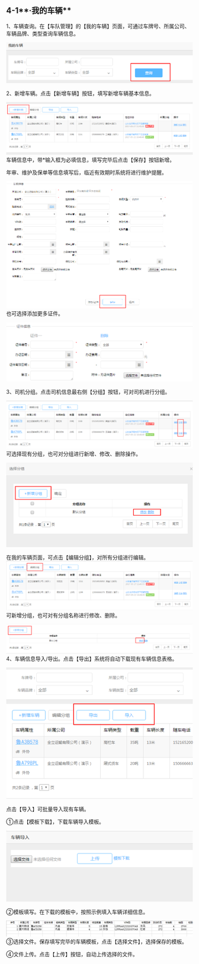 ## 4-1**·我的车辆**

1、车辆查询。在【车队管理】的【我的车辆】页面，可通过车牌号、所属公司、车辆品牌、类型查询车辆信息。

![](/nassets/c4-1-1.png)

2、新增车辆。点击【新增车辆】按钮，填写新增车辆基本信息。

![](/nassets/c4-1-4.png)车辆信息中，带\*输入框为必填信息，填写完毕后点击【保存】按钮新增。

年审、维护及保单等信息填写后，临近有效期时系统将进行维护提醒。

![](/nassets/c4-1-2.png)也可选择添加更多证件。

![](/nassets/c4-1-5.png)

3、司机分组。点击司机信息最右侧【分组】按钮，可对司机进行分组。

![](/nassets/c4-1-9.png)可选择现有分组，也可对分组进行新增、修改、删除操作。

![](/nassets/c4-1-10.png)

在我的车辆页面，可点击【编辑分组】，对所有分组进行编辑。![](/nassets/c4-1-6.png)可新增分组，也可对有分组名称进行修改、删除。

![](/nassets/c4-1-8.png)4、车辆信息导入/导出。点击【导出】系统将自动下载现有车辆信息表格。

![](/nassets/c4-1-11.png)

点击【导入】可批量导入现有车辆。

①点击【模板下载】，下载车辆导入模板。

![](/nassets/c4-1-12.png)

②模板填写。在下载的模板中，按照示例填入车辆详细信息。

![](/nassets/c4-1-13.png)③选择文件。保存填写完毕的车辆模板，点击【选择文件】，选择保存的模板。

④文件上传。点击【上传】按钮，自动上传选择的文件。


